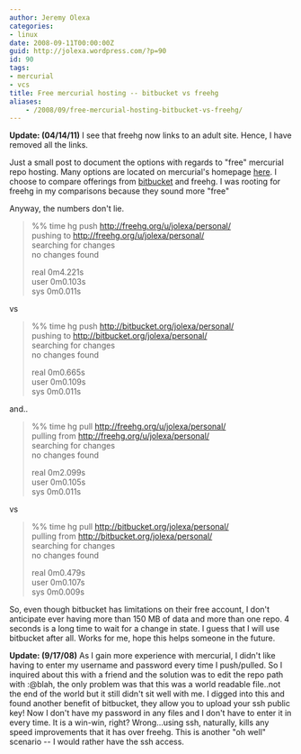 ```yaml
---
author: Jeremy Olexa
categories:
- linux
date: 2008-09-11T00:00:00Z
guid: http://jolexa.wordpress.com/?p=90
id: 90
tags:
- mercurial
- vcs
title: Free mercurial hosting -- bitbucket vs freehg
aliases:
    - /2008/09/free-mercurial-hosting-bitbucket-vs-freehg/
---
```


**Update: (04/14/11)** I see that freehg now links to an adult site. Hence, I have removed all the links.

Just a small post to document the options with regards to "free" mercurial repo hosting. Many options are located on mercurial's homepage [here][1]. I choose to compare offerings from [bitbucket][2] and freehg. I was rooting for freehg in my comparisons because they sound more "free"

Anyway, the numbers don't lie.

> %% time hg push http://freehg.org/u/jolexa/personal/  
> pushing to http://freehg.org/u/jolexa/personal/  
> searching for changes  
> no changes found
> 
> real 0m4.221s  
> user 0m0.103s  
> sys 0m0.011s

vs

> %% time hg push http://bitbucket.org/jolexa/personal/  
> pushing to http://bitbucket.org/jolexa/personal/  
> searching for changes  
> no changes found
> 
> real 0m0.665s  
> user 0m0.109s  
> sys 0m0.011s

and..

> %% time hg pull http://freehg.org/u/jolexa/personal/  
> pulling from http://freehg.org/u/jolexa/personal/  
> searching for changes  
> no changes found
> 
> real 0m2.099s  
> user 0m0.105s  
> sys 0m0.011s

vs

> %% time hg pull http://bitbucket.org/jolexa/personal/  
> pulling from http://bitbucket.org/jolexa/personal/  
> searching for changes  
> no changes found
> 
> real 0m0.479s  
> user 0m0.107s  
> sys 0m0.009s

So, even though bitbucket has limitations on their free account, I don't anticipate ever having more than 150 MB of data and more than one repo. 4 seconds is a long time to wait for a change in state. I guess that I will use bitbucket after all. Works for me, hope this helps someone in the future.

**Update: (9/17/08)** As I gain more experience with mercurial, I didn't like having to enter my username and password every time I push/pulled. So I inquired about this with a friend and the solution was to edit the repo path with <user>:<pass>@blah, the only problem was that this was a world readable file..not the end of the world but it still didn't sit well with me. I digged into this and found another benefit of bitbucket, they allow you to upload your ssh public key! Now I don't have my password in any files and I don't have to enter it in every time. It is a win-win, right? Wrong...using ssh, naturally, kills any speed improvements that it has over freehg. This is another "oh well" scenario -- I would rather have the ssh access.

 [1]: http://www.selenic.com/mercurial/wiki/index.cgi/MercurialHosting
 [2]: http://www.bitbucket.org/